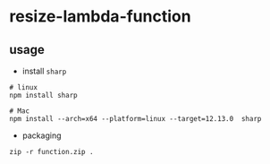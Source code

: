 # resize-lambda-function

## usage

- install `sharp`

```bin/bash
# linux
npm install sharp

# Mac
npm install --arch=x64 --platform=linux --target=12.13.0  sharp
```

- packaging

```
zip -r function.zip .
```
